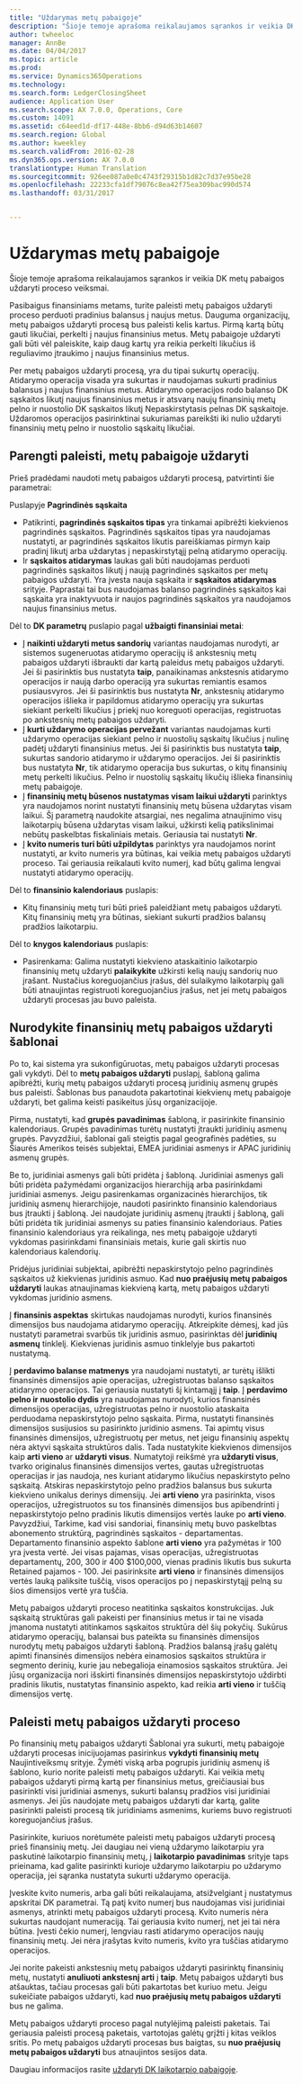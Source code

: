```yaml
---
title: "Uždarymas metų pabaigoje"
description: "Šioje temoje aprašoma reikalaujamos sąrankos ir veikia DK metų pabaigos uždaryti proceso veiksmai."
author: twheeloc
manager: AnnBe
ms.date: 04/04/2017
ms.topic: article
ms.prod: 
ms.service: Dynamics365Operations
ms.technology: 
ms.search.form: LedgerClosingSheet
audience: Application User
ms.search.scope: AX 7.0.0, Operations, Core
ms.custom: 14091
ms.assetid: c64eed1d-df17-448e-8bb6-d94d63b14607
ms.search.region: Global
ms.author: kweekley
ms.search.validFrom: 2016-02-28
ms.dyn365.ops.version: AX 7.0.0
translationtype: Human Translation
ms.sourcegitcommit: 926ee087a0e0c4743f29315b1d82c7d37e95be28
ms.openlocfilehash: 22233cfa1df79076c8ea42f75ea309bac990d574
ms.lasthandoff: 03/31/2017


---
```


# <a name="year-end-close"></a>Uždarymas metų pabaigoje

Šioje temoje aprašoma reikalaujamos sąrankos ir veikia DK metų pabaigos uždaryti proceso veiksmai. 

Pasibaigus finansiniams metams, turite paleisti metų pabaigos uždaryti proceso perduoti pradinius balansus į naujus metus. Dauguma organizacijų, metų pabaigos uždaryti procesą bus paleisti kelis kartus. Pirmą kartą būtų gauti likučiai, perkelti į naujus finansinius metus. Metų pabaigoje uždaryti gali būti vėl paleiskite, kaip daug kartų yra reikia perkelti likučius iš reguliavimo įtraukimo į naujus finansinius metus. 

Per metų pabaigos uždaryti procesą, yra du tipai sukurtų operacijų. Atidarymo operacija visada yra sukurtas ir naudojamas sukurti pradinius balansus į naujus finansinius metus. Atidarymo operacijos rodo balanso DK sąskaitos likutį naujus finansinius metus ir atsvarų naujų finansinių metų pelno ir nuostolio DK sąskaitos likutį Nepaskirstytasis pelnas DK sąskaitoje. Uždaromos operacijos pasirinktinai sukuriamas pareikšti iki nulio uždaryti finansinių metų pelno ir nuostolio sąskaitų likučiai.

## <a name="prepare-to-run-the-year-end-close"></a>Parengti paleisti, metų pabaigoje uždaryti
Prieš pradėdami naudoti metų pabaigos uždaryti procesą, patvirtinti šie parametrai: 

Puslapyje **Pagrindinės sąskaita**

-   Patikrinti, **pagrindinės sąskaitos tipas** yra tinkamai apibrėžti kiekvienos pagrindinės sąskaitos. Pagrindinės sąskaitos tipas yra naudojamas nustatyti, ar pagrindinės sąskaitos likutis pareiškiamas pirmyn kaip pradinį likutį arba uždarytas į nepaskirstytąjį pelną atidarymo operacijų.
-   Ir **sąskaitos atidarymas** laukas gali būti naudojamas perduoti pagrindinės sąskaitos likutį į naują pagrindinės sąskaitos per metų pabaigos uždaryti. Yra įvesta nauja sąskaita ir **sąskaitos atidarymas** srityje. Paprastai tai bus naudojamas balanso pagrindinės sąskaitos kai sąskaita yra inaktyvuota ir naujos pagrindinės sąskaitos yra naudojamos naujus finansinius metus.

Dėl to **DK parametrų** puslapio pagal **užbaigti finansiniai metai**:

-   Į **naikinti uždaryti metus sandorių** variantas naudojamas nurodyti, ar sistemos sugeneruotas atidarymo operacijų iš ankstesnių metų pabaigos uždaryti išbraukti dar kartą paleidus metų pabaigos uždaryti. Jei ši pasirinktis bus nustatyta **taip**, panaikinamas ankstesnis atidarymo operacijos ir naują darbo operaciją yra sukurtas remiantis esamos pusiausvyros. Jei ši pasirinktis bus nustatyta **Nr**, ankstesnių atidarymo operacijos išlieka ir papildomus atidarymo operacijų yra sukurtas siekiant perkelti likučius į priekį nuo koreguoti operacijas, registruotas po ankstesnių metų pabaigos uždaryti.
-   Į **kurti uždarymo operacijas pervežant** variantas naudojamas kurti uždarymo operacijas siekiant pelno ir nuostolių sąskaitų likučius į nulinę padėtį uždaryti finansinius metus. Jei ši pasirinktis bus nustatyta **taip**, sukurtas sandorio atidarymo ir uždarymo operacijos. Jei ši pasirinktis bus nustatyta **Nr**, tik atidarymo operacija bus sukurtas, o kitų finansinių metų perkelti likučius. Pelno ir nuostolių sąskaitų likučių išlieka finansinių metų pabaigoje.
-   Į **finansinių metų būsenos nustatymas visam laikui uždaryti** parinktys yra naudojamos norint nustatyti finansinių metų būsena uždarytas visam laikui. Šį parametrą naudokite atsargiai, nes negalima atnaujinimo visų laikotarpių būsena uždarytas visam laikui, užkirsti kelią patikslinimai nebūtų paskelbtas fiskaliniais metais. Geriausia tai nustatyti **Nr**.
-   Į **kvito numeris turi būti užpildytas** parinktys yra naudojamos norint nustatyti, ar kvito numeris yra būtinas, kai veikia metų pabaigos uždaryti proceso. Tai geriausia reikalauti kvito numerį, kad būtų galima lengvai nustatyti atidarymo operacijų.

Dėl to **finansinio kalendoriaus** puslapis:

-   Kitų finansinių metų turi būti prieš paleidžiant metų pabaigos uždaryti. Kitų finansinių metų yra būtinas, siekiant sukurti pradžios balansų pradžios laikotarpiu.

Dėl to **knygos kalendoriaus** puslapis:

-   Pasirenkama: Galima nustatyti kiekvieno ataskaitinio laikotarpio finansinių metų uždaryti **palaikykite** užkirsti kelią naujų sandorių nuo įrašant. Nustačius koreguojančius įrašus, dėl sulaikymo laikotarpių gali būti atnaujintas registruoti koreguojančius įrašus, net jei metų pabaigos uždaryti procesas jau buvo paleista.

## <a name="define-year-end-close-templates"></a>Nurodykite finansinių metų pabaigos uždaryti šablonai
Po to, kai sistema yra sukonfigūruotas, metų pabaigos uždaryti procesas gali vykdyti. Dėl to **metų pabaigos uždaryti** puslapį, šabloną galima apibrėžti, kurių metų pabaigos uždaryti procesą juridinių asmenų grupės bus paleisti. Šablonas bus panaudota pakartotinai kiekvienų metų pabaigoje uždaryti, bet galima keisti pasikeitus jūsų organizacijoje. 

Pirma, nustatyti, kad **grupės pavadinimas** šabloną, ir pasirinkite finansinio kalendoriaus. Grupės pavadinimas turėtų nustatyti įtraukti juridinių asmenų grupės.  Pavyzdžiui, šablonai gali steigtis pagal geografinės padėties, su Šiaurės Amerikos teisės subjektai, EMEA juridiniai asmenys ir APAC juridinių asmenų grupės. 

Be to, juridiniai asmenys gali būti pridėta į šabloną. Juridiniai asmenys gali būti pridėta pažymėdami organizacijos hierarchiją arba pasirinkdami juridiniai asmenys. Jeigu pasirenkamas organizacinės hierarchijos, tik juridinių asmenų hierarchijoje, naudoti pasirinkto finansinio kalendoriaus bus įtraukti į šabloną. Jei naudojate juridinių asmenų įtraukti į šabloną, gali būti pridėta tik juridiniai asmenys su paties finansinio kalendoriaus. Paties finansinio kalendoriaus yra reikalinga, nes metų pabaigoje uždaryti vykdomas pasirinkdami finansiniais metais, kurie gali skirtis nuo kalendoriaus kalendorių. 

Pridėjus juridiniai subjektai, apibrėžti nepaskirstytojo pelno pagrindinės sąskaitos už kiekvienas juridinis asmuo. Kad **nuo praėjusių metų pabaigos uždaryti** laukas atnaujinamas kiekvieną kartą, metų pabaigos uždaryti vykdomas juridinio asmens. 

Į **finansinis aspektas** skirtukas naudojamas nurodyti, kurios finansinės dimensijos bus naudojama atidarymo operacijų. Atkreipkite dėmesį, kad jūs nustatyti parametrai svarbūs tik juridinis asmuo, pasirinktas dėl **juridinių asmenų** tinklelį. Kiekvienas juridinis asmuo tinklelyje bus pakartoti nustatymą. 

Į **perdavimo balanse matmenys** yra naudojami nustatyti, ar turėtų išlikti finansinės dimensijos apie operacijas, užregistruotas balanso sąskaitos atidarymo operacijos. Tai geriausia nustatyti šį kintamąjį į **taip**. Į **perdavimo pelno ir nuostolio dydis** yra naudojamas nurodyti, kurios finansinės dimensijos operacijas, užregistruotas pelno ir nuostolio ataskaita perduodama nepaskirstytojo pelno sąskaita. Pirma, nustatyti finansinės dimensijos susijusios su pasirinkto juridinio asmens. Tai apimtų visus finansinės dimensijos, užregistruotų per metus, net jeigu finansinių aspektų nėra aktyvi sąskaita struktūros dalis. Tada nustatykite kiekvienos dimensijos kaip **arti vieno** ar **uždaryti visus**.  Numatytoji reikšmė yra **uždaryti visus**, tvarko originalus finansinės dimensijos vertes, gautas užregistruotas operacijas ir jas naudoja, nes kuriant atidarymo likučius nepaskirstyto pelno sąskaitą. Atskiras nepaskirstytojo pelno pradžios balansus bus sukurta kiekvieno unikalus derinys dimensijų. Jei **arti vieno** yra pasirinkta, visos operacijos, užregistruotos su tos finansinės dimensijos bus apibendrinti į nepaskirstytojo pelno pradinis likutis dimensijos vertės lauke po **arti vieno**. Pavyzdžiui, Tarkime, kad visi sandoriai, finansinių metų buvo paskelbtas abonemento struktūrą, pagrindinės sąskaitos - departamentas. Departamento finansinio aspekto šablone **arti vieno** yra pažymėtas ir 100 yra įvesta vertė. Jei visas pajamas, visas operacijas, užregistruotas departamentų, 200, 300 ir 400 $100,000, vienas pradinis likutis bus sukurta Retained pajamos - 100. Jei pasirinksite **arti vieno** ir finansinės dimensijos vertės lauką paliksite tuščią, visos operacijos po į nepaskirstytąjį pelną su šios dimensijos vertė yra tuščia. 

Metų pabaigos uždaryti proceso neatitinka sąskaitos konstrukcijas. Juk sąskaitą struktūras gali pakeisti per finansinius metus ir tai ne visada įmanoma nustatyti atitinkamos sąskaitos struktūra dėl šių pokyčių.  Sukūrus atidarymo operacijų, balansai bus pateikta su finansinės dimensijos nurodytų metų pabaigos uždaryti šabloną. Pradžios balansą įrašų galėtų apimti finansinės dimensijos nebėra einamosios sąskaitos struktūra ir segmento derinių, kurie jau nebegalioja einamosios sąskaitos struktūra. Jei jūsų organizacija nori išskirti finansinės dimensijos nepaskirstytojo uždirbti pradinis likutis, nustatytas finansinio aspekto, kad reikia **arti vieno** ir tuščią dimensijos vertę.

## <a name="run-the-year-end-close-process"></a>Paleisti metų pabaigos uždaryti proceso
Po finansinių metų pabaigos uždaryti Šablonai yra sukurti, metų pabaigoje uždaryti procesas inicijuojamas pasirinkus **vykdyti finansinių metų** Naujintiveiksmų srityje. Žymėti viską arba pogrupis juridinių asmenų iš šablono, kurio norite paleisti metų pabaigos uždaryti. Kai veikia metų pabaigos uždaryti pirmą kartą per finansinius metus, greičiausiai bus pasirinkti visi juridiniai asmenys, sukurti balansų pradžios visi juridiniai asmenys. Jei jūs naudojate metų pabaigos uždaryti dar kartą, galite pasirinkti paleisti procesą tik juridiniams asmenims, kuriems buvo registruoti koreguojančius įrašus. 

Pasirinkite, kuriuos norėtumėte paleisti metų pabaigos uždaryti procesą prieš finansinių metų. Jei daugiau nei vieną uždarymo laikotarpiu yra paskutinė laikotarpio finansinių metų, į **laikotarpio pavadinimas** srityje taps prieinama, kad galite pasirinkti kurioje uždarymo laikotarpiu po uždarymo operacija, jei sąranka nustatyta sukurti uždarymo operacija. 

Įveskite kvito numeris, arba gali būti reikalaujama, atsižvelgiant į nustatymus apskritai DK parametrai. Tą patį kvito numerį bus naudojamas visi juridiniai asmenys, atrinkti metų pabaigos uždaryti procesą. Kvito numeris nėra sukurtas naudojant numeraciją. Tai geriausia kvito numerį, net jei tai nėra būtina. Įvesti čekio numerį, lengviau rasti atidarymo operacijos naujų finansinių metų. Jei nėra įrašytas kvito numeris, kvito yra tuščias atidarymo operacijos. 

Jei norite pakeisti ankstesnių metų pabaigos uždaryti pasirinktų finansinių metų, nustatyti **anuliuoti ankstesnį arti** į **taip**. Metų pabaigos uždaryti bus atšauktas, tačiau procesas gali būti pakartotas bet kuriuo metu. Jeigu sukeičiate pabaigos uždaryti, kad **nuo praėjusių metų pabaigos uždaryti** bus ne galima. 

Metų pabaigos uždaryti proceso pagal nutylėjimą paleisti paketais. Tai geriausia paleisti procesą paketais, vartotojas galėtų grįžti į kitas veiklos sritis. Po metų pabaigos uždaryti procesas bus baigtas, su **nuo praėjusių metų pabaigos uždaryti** bus atnaujintos sesijos data.

Daugiau informacijos rasite [uždaryti DK laikotarpio pabaigoje](close-general-ledger-at-period-end.md).


